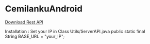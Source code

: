 # CemilankuAndroid


<a href="https://github.com/Fachrulmustofa20/CemilankuRestAPI">Download Rest API</a>

Installation :
Set your IP in Class Utils/ServerAPI.java
public static final String BASE_URL = "your_IP";
